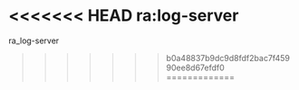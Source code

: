 <<<<<<< HEAD
ra:log-server
=======
ra_log-server
>>>>>>> b0a48837b9dc9d8fdf2bac7f45990ee8d67efdf0
=============
